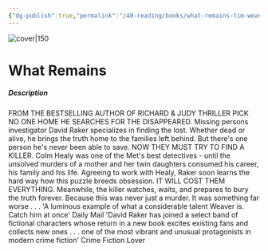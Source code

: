 ```yaml
---
{"dg-publish":true,"permalink":"/40-reading/books/what-remains-tim-weaver/","title":"What Remains"}
---
```



![cover|150](http://books.google.com/books/content?id=neA_BgAAQBAJ&printsec=frontcover&img=1&zoom=1&source=gbs_api)

# What Remains
##### Description
FROM THE BESTSELLING AUTHOR OF RICHARD & JUDY THRILLER PICK NO ONE HOME HE SEARCHES FOR THE DISAPPEARED. Missing persons investigator David Raker specializes in finding the lost. Whether dead or alive, he brings the truth home to the families left behind. But there's one person he's never been able to save. NOW THEY MUST TRY TO FIND A KILLER. Colm Healy was one of the Met's best detectives - until the unsolved murders of a mother and her twin daughters consumed his career, his family and his life. Agreeing to work with Healy, Raker soon learns the hard way how this puzzle breeds obsession. IT WILL COST THEM EVERYTHING. Meanwhile, the killer watches, waits, and prepares to bury the truth forever. Because this was never just a murder. It was something far worse . . . 'A luminous example of what a considerable talent Weaver is. Catch him at once' Daily Mail 'David Raker has joined a select band of fictional characters whose return in a new book excites existing fans and collects new ones . . . one of the most vibrant and unusual protagonists in modern crime fiction' Crime Fiction Lover